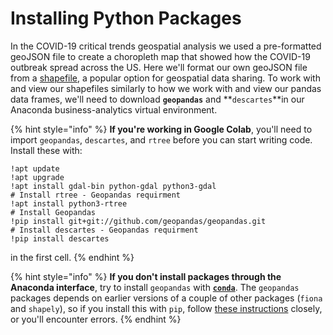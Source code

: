 # Installing Python Packages

In the COVID-19 critical trends geospatial analysis we used a pre-formatted geoJSON file to create a choropleth map that showed how the COVID-19 outbreak spread across the US. Here we'll format our own geoJSON file from a [shapefile](https://www.gislounge.com/what-is-a-shapefile/), a popular option for geospatial data sharing. To work with and view our shapefiles similarly to how we work with and view our pandas data frames, we'll need to download **`geopandas`** and **`descartes`**in our Anaconda business-analytics virtual environment. 

{% hint style="info" %}
**If you're working in Google Colab**, you'll need to import `geopandas`, `descartes`, and `rtree` before you can start writing code. Install these with: 

```text
!apt update
!apt upgrade
!apt install gdal-bin python-gdal python3-gdal 
# Install rtree - Geopandas requirment
!apt install python3-rtree 
# Install Geopandas
!pip install git+git://github.com/geopandas/geopandas.git
# Install descartes - Geopandas requirment
!pip install descartes 
```

in the first cell.
{% endhint %}

{% hint style="info" %}
 **If you don't install packages through the Anaconda interface**, try to install `geopandas` with [**`conda`**](https://anaconda.org/conda-forge/geopandas). The `geopandas` packages depends on earlier versions of a couple of other packages \(`fiona` and `shapely`\), so if you install this with `pip`, follow [these instructions](https://geopandas.org/install.html) closely, or you'll encounter errors.
{% endhint %}

